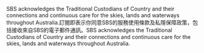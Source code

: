 SBS acknowledges the Traditional Custodians of Country and their connections and continuous care for the skies, lands and waterways throughout Australia.訂閱即表示你同意SBS的服務使用條款及私隱保障政策，包括接收來自SBS的電子郵件通訊。SBS acknowledges the Traditional Custodians of Country and their connections and continuous care for the skies, lands and waterways throughout Australia.